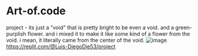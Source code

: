 # Art-of.code
project - its just a "void" that is pretty bright to be even a void. and a green-purplish flower. and i mixed it to make it like some kind of a flower from the void. i mean, it literally came from the center of the void.
![image](https://github.com/pqpweknuwefbsdfabaiuhgribibgr/Art-of.code/assets/150817751/4caf9a4f-9864-488e-9b7c-95ba7714210a)
https://replit.com/@Luis-DiegoDie53/project
